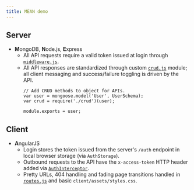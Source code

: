 ```yaml
---
title: MEAN demo
---
```




## Server
* **M**ongoDB, **N**ode.js, **E**xpress
  * All API requests require a valid token issued at login through [`middleware.js`](https://github.com/natemow/mean_demo/blob/master/app/server/middleware.js).
  * All API responses are standardized through custom [`crud.js`](https://github.com/natemow/mean_demo/blob/master/app/server/models/crud.js) module; all client messaging and success/failure toggling is driven by the API.
    <pre><code>// Add CRUD methods to object for APIs.
    var user = mongoose.model('User', UserSchema);
    var crud = require('./crud')(user);

    module.exports = user;</code></pre>

## Client
* **A**ngularJS
  * Login stores the token issued from the server's `/auth` endpoint in local browser storage (via `AuthStorage`).
  * Outbound requests to the API have the `x-access-token` HTTP header added via [`AuthInterceptor`](https://github.com/natemow/mean_demo/blob/master/app/client/app/services/auth.js).
  * Pretty URLs, 404 handling and fading page transitions handled in [`routes.js`](https://github.com/natemow/mean_demo/blob/master/app/client/app/routes.js) and basic `client/assets/styles.css`.